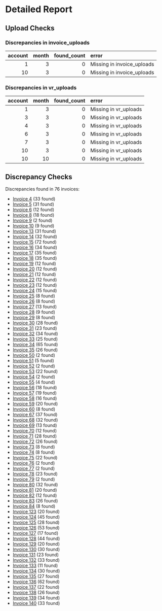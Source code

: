 # Detailed Report

## Upload Checks

### Discrepancies in invoice_uploads

|   account |   month |   found_count | error                      |
|----------:|--------:|--------------:|:---------------------------|
|         1 |       3 |             0 | Missing in invoice_uploads |
|        10 |       3 |             0 | Missing in invoice_uploads |

### Discrepancies in vr_uploads

|   account |   month |   found_count | error                 |
|----------:|--------:|--------------:|:----------------------|
|         1 |       3 |             0 | Missing in vr_uploads |
|         3 |       3 |             0 | Missing in vr_uploads |
|         4 |       3 |             0 | Missing in vr_uploads |
|         6 |       3 |             0 | Missing in vr_uploads |
|         7 |       3 |             0 | Missing in vr_uploads |
|        10 |       3 |             0 | Missing in vr_uploads |
|        10 |      10 |             0 | Missing in vr_uploads |

## Discrepancy Checks

Discrepancies found in 76 invoices:

- [Invoice 4](discrepancies/discrepancy_inv_4.md) (33 found)
- [Invoice 5](discrepancies/discrepancy_inv_5.md) (31 found)
- [Invoice 6](discrepancies/discrepancy_inv_6.md) (12 found)
- [Invoice 8](discrepancies/discrepancy_inv_8.md) (18 found)
- [Invoice 9](discrepancies/discrepancy_inv_9.md) (2 found)
- [Invoice 10](discrepancies/discrepancy_inv_10.md) (9 found)
- [Invoice 13](discrepancies/discrepancy_inv_13.md) (31 found)
- [Invoice 14](discrepancies/discrepancy_inv_14.md) (32 found)
- [Invoice 15](discrepancies/discrepancy_inv_15.md) (72 found)
- [Invoice 16](discrepancies/discrepancy_inv_16.md) (34 found)
- [Invoice 17](discrepancies/discrepancy_inv_17.md) (35 found)
- [Invoice 18](discrepancies/discrepancy_inv_18.md) (35 found)
- [Invoice 19](discrepancies/discrepancy_inv_19.md) (12 found)
- [Invoice 20](discrepancies/discrepancy_inv_20.md) (12 found)
- [Invoice 21](discrepancies/discrepancy_inv_21.md) (12 found)
- [Invoice 22](discrepancies/discrepancy_inv_22.md) (12 found)
- [Invoice 23](discrepancies/discrepancy_inv_23.md) (12 found)
- [Invoice 24](discrepancies/discrepancy_inv_24.md) (15 found)
- [Invoice 25](discrepancies/discrepancy_inv_25.md) (8 found)
- [Invoice 26](discrepancies/discrepancy_inv_26.md) (8 found)
- [Invoice 27](discrepancies/discrepancy_inv_27.md) (13 found)
- [Invoice 28](discrepancies/discrepancy_inv_28.md) (9 found)
- [Invoice 29](discrepancies/discrepancy_inv_29.md) (8 found)
- [Invoice 30](discrepancies/discrepancy_inv_30.md) (28 found)
- [Invoice 31](discrepancies/discrepancy_inv_31.md) (23 found)
- [Invoice 32](discrepancies/discrepancy_inv_32.md) (34 found)
- [Invoice 33](discrepancies/discrepancy_inv_33.md) (25 found)
- [Invoice 34](discrepancies/discrepancy_inv_34.md) (65 found)
- [Invoice 35](discrepancies/discrepancy_inv_35.md) (26 found)
- [Invoice 50](discrepancies/discrepancy_inv_50.md) (2 found)
- [Invoice 51](discrepancies/discrepancy_inv_51.md) (5 found)
- [Invoice 52](discrepancies/discrepancy_inv_52.md) (2 found)
- [Invoice 53](discrepancies/discrepancy_inv_53.md) (22 found)
- [Invoice 54](discrepancies/discrepancy_inv_54.md) (2 found)
- [Invoice 55](discrepancies/discrepancy_inv_55.md) (4 found)
- [Invoice 56](discrepancies/discrepancy_inv_56.md) (18 found)
- [Invoice 57](discrepancies/discrepancy_inv_57.md) (19 found)
- [Invoice 58](discrepancies/discrepancy_inv_58.md) (16 found)
- [Invoice 59](discrepancies/discrepancy_inv_59.md) (20 found)
- [Invoice 60](discrepancies/discrepancy_inv_60.md) (8 found)
- [Invoice 67](discrepancies/discrepancy_inv_67.md) (37 found)
- [Invoice 68](discrepancies/discrepancy_inv_68.md) (32 found)
- [Invoice 69](discrepancies/discrepancy_inv_69.md) (13 found)
- [Invoice 70](discrepancies/discrepancy_inv_70.md) (12 found)
- [Invoice 71](discrepancies/discrepancy_inv_71.md) (28 found)
- [Invoice 72](discrepancies/discrepancy_inv_72.md) (26 found)
- [Invoice 73](discrepancies/discrepancy_inv_73.md) (8 found)
- [Invoice 74](discrepancies/discrepancy_inv_74.md) (8 found)
- [Invoice 75](discrepancies/discrepancy_inv_75.md) (22 found)
- [Invoice 76](discrepancies/discrepancy_inv_76.md) (2 found)
- [Invoice 77](discrepancies/discrepancy_inv_77.md) (2 found)
- [Invoice 78](discrepancies/discrepancy_inv_78.md) (23 found)
- [Invoice 79](discrepancies/discrepancy_inv_79.md) (2 found)
- [Invoice 80](discrepancies/discrepancy_inv_80.md) (32 found)
- [Invoice 81](discrepancies/discrepancy_inv_81.md) (20 found)
- [Invoice 82](discrepancies/discrepancy_inv_82.md) (12 found)
- [Invoice 83](discrepancies/discrepancy_inv_83.md) (26 found)
- [Invoice 84](discrepancies/discrepancy_inv_84.md) (8 found)
- [Invoice 123](discrepancies/discrepancy_inv_123.md) (20 found)
- [Invoice 124](discrepancies/discrepancy_inv_124.md) (45 found)
- [Invoice 125](discrepancies/discrepancy_inv_125.md) (28 found)
- [Invoice 126](discrepancies/discrepancy_inv_126.md) (53 found)
- [Invoice 127](discrepancies/discrepancy_inv_127.md) (17 found)
- [Invoice 128](discrepancies/discrepancy_inv_128.md) (44 found)
- [Invoice 129](discrepancies/discrepancy_inv_129.md) (20 found)
- [Invoice 130](discrepancies/discrepancy_inv_130.md) (30 found)
- [Invoice 131](discrepancies/discrepancy_inv_131.md) (23 found)
- [Invoice 132](discrepancies/discrepancy_inv_132.md) (33 found)
- [Invoice 133](discrepancies/discrepancy_inv_133.md) (11 found)
- [Invoice 134](discrepancies/discrepancy_inv_134.md) (30 found)
- [Invoice 135](discrepancies/discrepancy_inv_135.md) (27 found)
- [Invoice 136](discrepancies/discrepancy_inv_136.md) (62 found)
- [Invoice 137](discrepancies/discrepancy_inv_137.md) (22 found)
- [Invoice 138](discrepancies/discrepancy_inv_138.md) (26 found)
- [Invoice 139](discrepancies/discrepancy_inv_139.md) (34 found)
- [Invoice 140](discrepancies/discrepancy_inv_140.md) (33 found)
